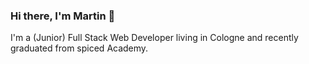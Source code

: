 ### Hi there, I'm Martin 👋

I'm a (Junior) Full Stack Web Developer living in Cologne and recently graduated from spiced Academy.
